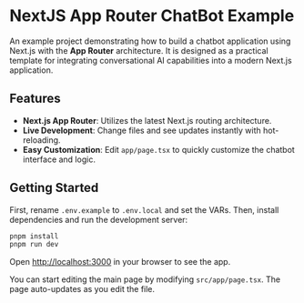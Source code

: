 # NextJS App Router ChatBot Example

An example project demonstrating how to build a chatbot application using Next.js with the **App Router** architecture. It is designed as a practical template for integrating conversational AI capabilities into a modern Next.js application.

## Features

- **Next.js App Router**: Utilizes the latest Next.js routing architecture.
- **Live Development**: Change files and see updates instantly with hot-reloading.
- **Easy Customization**: Edit `app/page.tsx` to quickly customize the chatbot interface and logic.

## Getting Started

First, rename `.env.example` to `.env.local` and set the VARs. 
Then, install dependencies and run the development server:

```bash
pnpm install
pnpm run dev
```

Open [http://localhost:3000](http://localhost:3000) in your browser to see the app.

You can start editing the main page by modifying `src/app/page.tsx`. The page auto-updates as you edit the file.
